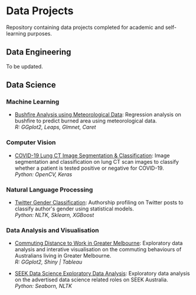 # Data Projects
Repository containing data projects completed for academic and self-learning purposes. 

## Data Engineering
To be updated.

## Data Science
### Machine Learning
- [Bushfire Analysis using Meteorological Data](https://github.com/TravisH0301/data_science_projects/tree/master/data_science/bushfire_analysis_meteorological): Regression analysis on bushfire to predict burned area using meteorological data.<br>
_R: GGplot2, Leaps, Glmnet, Caret_ 

### Computer Vision
- [COVID-19 Lung CT Image Segmentation & Classification](https://github.com/TravisH0301/data_science_projects/tree/master/data_science/covid-19_lung_ct_image_segmentation_%26_classification): Image segmentation and classification on lung CT scan images to classify whether a patient is tested positive or negative for COVID-19.<br>
_Python: OpenCV, Keras_

### Natural Language Processing
- [Twitter Gender Classification](https://github.com/TravisH0301/data_science_projects/tree/master/data_science/twitter_gender_classification): Authorship profiling on Twitter posts to classify author's gender using statistical models.<br>
_Python: NLTK, Sklearn, XGBoost_
  
### Data Analysis and Visualisation
- [Commuting Distance to Work in Greater Melbourne](https://github.com/TravisH0301/data_science_projects/tree/master/data_science/commuting_distance_visualisation): Exploratory data analysis and interative visualisation on the commuting behaviours of Australians living in Greater Melbourne.<br>
_R: GGplot2, Shiny | Tableau_

- [SEEK Data Science Exploratory Data Analysis](https://github.com/TravisH0301/data_science_projects/tree/master/data_science/seek_ds_eda): Exploratory data analysis on the advertised data science related roles on SEEK Australia.<br>
_Python: Seaborn, NLTK_
